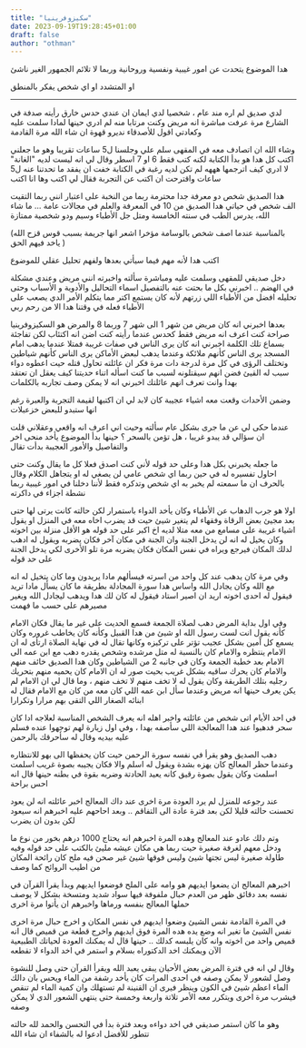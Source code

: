 ```yaml
---
title: "سكيزوفرينيا"
date: 2023-09-19T19:28:45+01:00
draft: false
author: "othman"
---
```


هدا الموضوع يتحدت عن امور غيبية ونفسية وروحانية وربما لا تلائم الجمهور الغير ناشئ

او المتشدد او اي شخص يفكر بالمنطق

---

لدي صديق لم اره مند عام ،
شخصيا لدي ايمان ان عندي حدس خارق رأيته صدفة في الشارع مرة
عرفت مباشرة انه مريض وكنت مرتابا منه لم ادري حينها لمادا سلمت عليه وكعادتي اقول للأصدقاء نديرو قهوة ان شاء الله مرة القادمة

وشاء الله ان اتصادف معه في المقهى سلم علي وجلسنا ل5 ساعات تقريبا وهو ما جعلني اكتب كل هدا
هو بدأ الكتابة لكنه كتب فقط 6 او 7 اسطر وقال لي انه ليست لديه "الغانة" لا ادري كيف اترجمها هههه لم تكن لديه رغبة في الكتابة
خفت ان يفقد ما تحدتنا عنه ل5 ساعات واقترحت ان اكتب عن التجربة فقال لي اكتب وها انا اكتب

هدا الصديق شخص دو معرفة جدا محترمة ربما من النخبة على اعتبار انني ربما التقيت الف شخص في حياتي هدا الصديق من 10 في المعرفة والعلم في مجالات عامة ... ما شاء الله، يدرس الطب في سنته الخامسة ومتل جل الأطباء وسيم ودو شخصية ممتازة

(بالمناسبة عندما اصف شخص بالوسامة مؤخرا اشعر انها جريمة بسبب قوس قزح الله ياخد فيهم الحق )

اكتب هدا لأنه مهم فيما سيأتي بعدها ولفهم تحليل عقلي للموضوع

دخل صديقي للمقهى وسلمت عليه ومباشرة سألته واخبرته انني مريض وعندي مشكلة في الهضم .. اخبرني بكل ما بحتت عنه بالتفصيل اسماء التحاليل والأدوية و الأسباب وحتى تحليله افضل من الأطباء اللي زرتهم لأنه كان يستمع اكتر مما يتكلم الأمر الدي يصعب على الأطباء فعله في وقتنا هدا
الا من رحم ربي

بعدها اخبرني انه كان مريض من شهر 1 الى شهر 7 وربما 8 والمرض هو السكيزوفرينيا
صراحة كنت اعرف انه مريض فقط كحدس عندما رأيته كنت اضن انه اكتئاب لكن تفاجئة بسماع تلك الكلمة
اخبرني انه كان يرى الناس في صفات غريبة فمتلا عندما يدهب امام المسجد يرى الناس كأنهم ملائكة وعندما يدهب لبعض الأماكن يرى الناس كأنهم شياطين وتختلف الرؤى في كل مرة لدرجة دات مرة فكر ان عائلته تحاول قتله حيت اعطوه دواء سبب له القيئ فضن انهم سيقتلونه لسبب ما
كنت اسأله اتناء حديتنا كيف يعقل ان تعتقد بهدا وانت تعرف انهم عائلتك اخبرني انه لا يمكن وصف تجاربه بالكلمات

وضمن الأحدات وقعت معه اشياء عجيبة كان لابد لي ان اكتبها لقيمة التجربة والعبرة رغم انها ستبدو للبعض خزعبلات

عندما حكى لي عن ما جرى بشكل عام سألته وحيت اني اعرف انه واقعي وعقلاني قلت ان سؤالي قد يبدو غريبا
، هل تؤمن بالسحر ؟ حينها بدأ الموضوع يأخد منحى اخر والتفاصيل والأمور العجيبة بدأت تقال

ما جعله يخبرني بكل هدا وعلى حد قوله لأني كنت اصدق فعلا كل ما يقال وكنت حتى احاول تفسيره له في حين ربما اي شخص عامي لن يصغي له او يتجاهل الكلام وقال بالحرف ان ما سمعته لم يخبر به اي شخص وتدكره فقط لأننا دخلنا في امور غيبية ربما نشطة اجزاء في داكرته

اولا هو جرب الدهاب عن الأطباء وكان يأخد الدواء باستمرار لكن حالته كانت يرتى لها حتى بعد مجيئ بعض الرقاة وفقهاء لم يتغير شيئ حيت قد يضرب اخاه معه في المنزل او يقول اشياء غريبة على مسامع من معه متلا لديه اخ اكبر على حد قوله هو الأقل منزلة بين اخوته وكان يخيل له انه لن يدخل الجنة وان الجنة في مكان آخر فكان يضربه ويقول له ادهب لدلك المكان فيرجع ويراه في نفس المكان فكان يضربه مرة تلو الأخرى لكي يدخل الجنة على حد قوله

وفي مرة كان يدهب عند كل واحد من اسرته فيسألهم مادا يريدون
وما كان يتخيل له انه مع الله وكان يجادل الله واساس هدا سورة المجادلة بطريقة ما
كان يسأل مادا تريد فيقول له احدى اخوته اريد ان اصير استاد فيقول له كان لك هدا ويدهب ليجادل الله ويغير مصيرهم على حسب ما فهمت

وفي اول بداية المرض دهب لصلاة الجمعة فسمع الحديت على غير ما يقال فكان الامام كأنه يقول انت لست رسول الله او شيئ من هدا القبيل وكأنه كان يخاطب غروره وكان يسمع كل آمين بشكل عجيب تؤتر على تركيزه وكانها تقال له
في نهاية الصلاة ارتأى له ان الامام ينتظره والامام كان بالنسبة له متل مرشده وشخص يقدره
دهب مع ابن عمه الى الامام بعد خطبة الجمعة وكان في جانبه 2 من الشياطين وكان هدا الصديق خائف منهم والامام كان يحرك ساقيه بشكل غريب
بحيت صور له ان الامام كان يحميه منهم بتحريك رجليه بتلك الطريقة وكان يقول له لا تخف منهم لا تخف منهم ،
وما قال لي ان الامام لم يكن يعرف حينها انه مريض وعندما سأل ابن عمه اللي كان معه من كان مع الامام فقال له ابنائه الصغار اللي التقى بهم مرارا وتكرارا

في احد الأيام اتى شخص من عائلته واخبر اهله انه يعرف الشخص المناسبة لعلاجه ادا كان سحر
فدهبوا عند هدا المعالجة اللي سأصفه بهدا ، وفي اول زيارة لهم توجهوا عنده فسلم عليه بيديه وقال له سأحرقك بالرحمن

دهب الصديق وهو يقرأ في نفسه سورة الرحمن حيت كان يحفظها الى بهو للانتظاره وعندما حظر المعالج كان يهزه بشدة ويقول له اسلم والا
فكان يجيبه بصوة غريب اسلمت اسلمت وكان يقول بصوة رقيق كانه يعيد الحادتة وضربه بقوة في بطنه حينها قال انه احس براحة

عند رجوعه للمنزل لم يرد العودة مرة اخرى عند داك المعالج
اخبر عائلته انه لن يعود تحسنت حالته قليلا لكن بعد فترة عادة الى التفاقم .. وبعد احاحهم عليه اخبرهم انه سيعود لكن بدون ان يضرب

وتم دلك عادو عند المعالج وهده المرة اخبرهم انه يحتاج 1000 درهم بخور من نوع ما
ودخل معهم لغرفة صغيرة حيت ربما هي مكان عيشه مليئ بالكتب على حد قوله وفيه طاولة صغيرة ليس تجتها شيئ وليس فوقها شيئ غير صحن فيه ملح كان رائحة المكان من اطيب الروائح كما وصف

اخبرهم المعالج ان يضعوا ايديهم هو وامه على الملح فوضعوا ايديهم وبدأ يقرأ القرآن في نفسه
بعد دقائق ظهر من العدم حبال ملفوفة فيها سواد شديد ومتسخة بشكل لا يوصف حملها المعالج بنفسه ورماها واخبرهم ان يأتوا مرة اخرى

في المرة القادمة نفس الشيئ وضعوا ايديهم في نفس المكان و اخرج حبال مرة اخرى نفس الشيئ ما تغير انه وضع يده هده المرة فوق ايديهم واخرج قطعة من قميص قال انه قميص واحد من اخوته وانه كان يلبسه كدلك .. حينها قال له يمكنك العودة لحياتك الطبيعية الآن ويمكنك اخد الدكتوراه بسلام و استمر في اخد الدواء لا تقطعه

وقال لي انه في فترة المرض بعض الأحيان يبقى يعبد الله ويقرأ القرآن حتى وصل للنشوة وصل لشعور لا يمكن وصفه
في احدى المرات كان يأخد رشفة من الماء ويحس بان دالك الماء اعظم شيئ في الكون وينظر فيرى ان القنينة لم تستهلك وان كمية الماء لم تنقص فيشرب مرة اخرى ويتكرر معه الأمر تلاتة واربعة وخمسة حتى ينتهي الشعور الدي لا يمكن وصفه

وهو ما كان استمر صديقي في اخد دواءه وبعد فترة بدأ في التحسن والحمد لله حالته تتطور للأفضل
ادعوا له بالشفاء ان شاء الله
